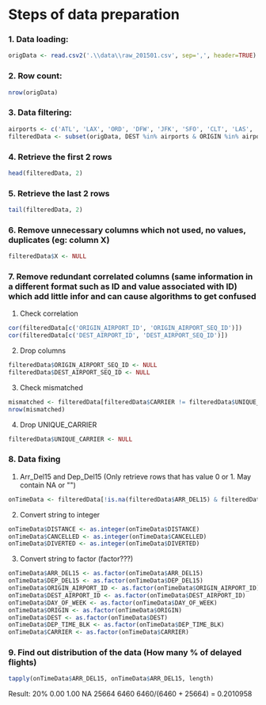 # Steps of data preparation
### 1. Data loading:
```R
origData <- read.csv2('.\\data\\raw_201501.csv', sep=',', header=TRUE)
```
### 2. Row count:
```R
nrow(origData)
```

### 3. Data filtering:
```R
airports <- c('ATL', 'LAX', 'ORD', 'DFW', 'JFK', 'SFO', 'CLT', 'LAS', 'PHX')
filteredData <- subset(origData, DEST %in% airports & ORIGIN %in% airports)
```

### 4. Retrieve the first 2 rows
```R
head(filteredData, 2)
```

### 5. Retrieve the last 2 rows
```R
tail(filteredData, 2)
```

### 6. Remove unnecessary columns which not used, no values, duplicates (eg: column X)
```R
filteredData$X <- NULL
```
### 7. Remove redundant correlated columns (same information in a different format such as ID and value associated with ID) which add little infor and can cause algorithms to get confused
  1. Check correlation
   ```R
   cor(filteredData[c('ORIGIN_AIRPORT_ID', 'ORIGIN_AIRPORT_SEQ_ID')])
   cor(filteredData[c('DEST_AIRPORT_ID', 'DEST_AIRPORT_SEQ_ID')])
   ```
  2. Drop columns
   ```R
   filteredData$ORIGIN_AIRPORT_SEQ_ID <- NULL
   filteredData$DEST_AIRPORT_SEQ_ID <- NULL
   ```
  3. Check mismatched
   ```R
   mismatched <- filteredData[filteredData$CARRIER != filteredData$UNIQUE_CARRIER,]
   nrow(mismatched)
   ```
  4. Drop UNIQUE_CARRIER
   ```R
   filteredData$UNIQUE_CARRIER <- NULL
   ```

### 8. Data fixing
  1. Arr_Del15 and Dep_Del15 (Only retrieve rows that has value 0 or 1. May contain NA or "")
   ```R
   onTimeData <- filteredData[!is.na(filteredData$ARR_DEL15) & filteredData$ARR_DEL15!="" & !is.na(filteredData$DEP_DEL15) & filteredData$DEP_DEL15!="",]
   ```
  2. Convert string to integer
   ```R
   onTimeData$DISTANCE <- as.integer(onTimeData$DISTANCE)
   onTimeData$CANCELLED <- as.integer(onTimeData$CANCELLED)
   onTimeData$DIVERTED <- as.integer(onTimeData$DIVERTED)
   ```
  3. Convert string to factor (factor???)
   ```R
   onTimeData$ARR_DEL15 <- as.factor(onTimeData$ARR_DEL15)
   onTimeData$DEP_DEL15 <- as.factor(onTimeData$DEP_DEL15)
   onTimeData$ORIGIN_AIRPORT_ID <- as.factor(onTimeData$ORIGIN_AIRPORT_ID)
   onTimeData$DEST_AIRPORT_ID <- as.factor(onTimeData$DEST_AIRPORT_ID)
   onTimeData$DAY_OF_WEEK <- as.factor(onTimeData$DAY_OF_WEEK)
   onTimeData$ORIGIN <- as.factor(onTimeData$ORIGIN)
   onTimeData$DEST <- as.factor(onTimeData$DEST)
   onTimeData$DEP_TIME_BLK <- as.factor(onTimeData$DEP_TIME_BLK)
   onTimeData$CARRIER <- as.factor(onTimeData$CARRIER)
   ```

### 9. Find out distribution of the data (How many % of delayed flights)
```R
tapply(onTimeData$ARR_DEL15, onTimeData$ARR_DEL15, length)
```
Result: 20%
    0.00  1.00 
   NA 25664  6460 
6460/(6460 + 25664) = 0.2010958



